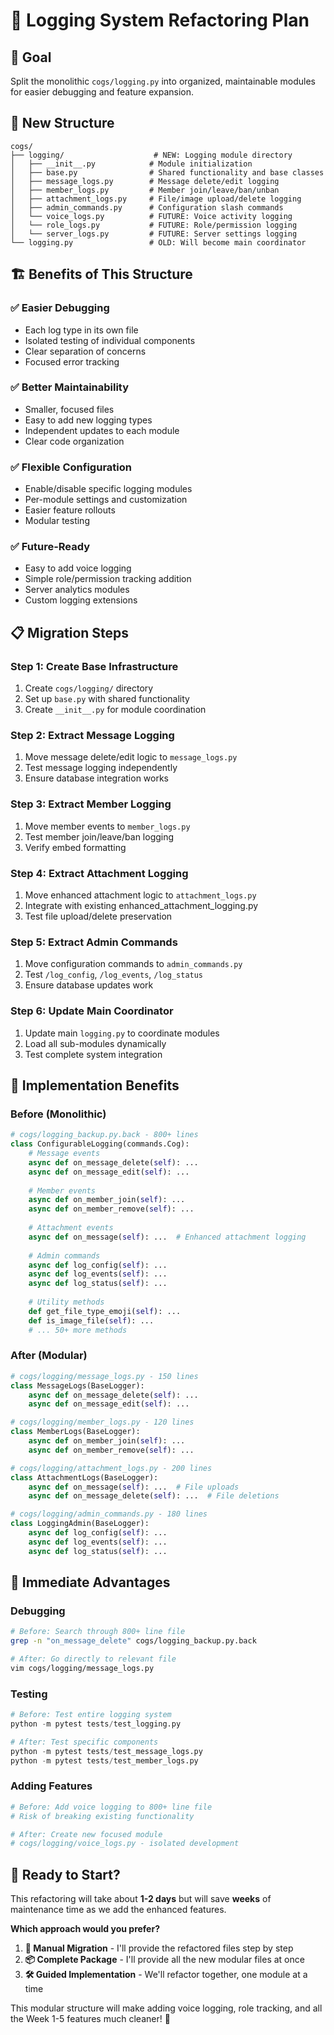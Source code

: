 # 🔧 Logging System Refactoring Plan

## 🎯 **Goal**
Split the monolithic `cogs/logging.py` into organized, maintainable modules for easier debugging and feature expansion.

## 📁 **New Structure**

```
cogs/
├── logging/                    # NEW: Logging module directory
│   ├── __init__.py            # Module initialization
│   ├── base.py                # Shared functionality and base classes
│   ├── message_logs.py        # Message delete/edit logging
│   ├── member_logs.py         # Member join/leave/ban/unban
│   ├── attachment_logs.py     # File/image upload/delete logging
│   ├── admin_commands.py      # Configuration slash commands
│   └── voice_logs.py          # FUTURE: Voice activity logging
│   └── role_logs.py           # FUTURE: Role/permission logging
│   └── server_logs.py         # FUTURE: Server settings logging
└── logging.py                 # OLD: Will become main coordinator
```

## 🏗️ **Benefits of This Structure**

### ✅ **Easier Debugging**
- Each log type in its own file
- Isolated testing of individual components
- Clear separation of concerns
- Focused error tracking

### ✅ **Better Maintainability**
- Smaller, focused files
- Easy to add new logging types
- Independent updates to each module
- Clear code organization

### ✅ **Flexible Configuration**
- Enable/disable specific logging modules
- Per-module settings and customization
- Easier feature rollouts
- Modular testing

### ✅ **Future-Ready**
- Easy to add voice logging
- Simple role/permission tracking addition
- Server analytics modules
- Custom logging extensions

## 📋 **Migration Steps**

### Step 1: Create Base Infrastructure
1. Create `cogs/logging/` directory
2. Set up `base.py` with shared functionality
3. Create `__init__.py` for module coordination

### Step 2: Extract Message Logging
1. Move message delete/edit logic to `message_logs.py`
2. Test message logging independently
3. Ensure database integration works

### Step 3: Extract Member Logging  
1. Move member events to `member_logs.py`
2. Test member join/leave/ban logging
3. Verify embed formatting

### Step 4: Extract Attachment Logging
1. Move enhanced attachment logic to `attachment_logs.py`
2. Integrate with existing enhanced_attachment_logging.py
3. Test file upload/delete preservation

### Step 5: Extract Admin Commands
1. Move configuration commands to `admin_commands.py`
2. Test `/log_config`, `/log_events`, `/log_status`
3. Ensure database updates work

### Step 6: Update Main Coordinator
1. Update main `logging.py` to coordinate modules
2. Load all sub-modules dynamically
3. Test complete system integration

## 🔧 **Implementation Benefits**

### Before (Monolithic)
```python
# cogs/logging_backup.py.back - 800+ lines
class ConfigurableLogging(commands.Cog):
    # Message events
    async def on_message_delete(self): ...
    async def on_message_edit(self): ...
    
    # Member events  
    async def on_member_join(self): ...
    async def on_member_remove(self): ...
    
    # Attachment events
    async def on_message(self): ...  # Enhanced attachment logging
    
    # Admin commands
    async def log_config(self): ...
    async def log_events(self): ...
    async def log_status(self): ...
    
    # Utility methods
    def get_file_type_emoji(self): ...
    def is_image_file(self): ...
    # ... 50+ more methods
```

### After (Modular)
```python
# cogs/logging/message_logs.py - 150 lines
class MessageLogs(BaseLogger):
    async def on_message_delete(self): ...
    async def on_message_edit(self): ...

# cogs/logging/member_logs.py - 120 lines  
class MemberLogs(BaseLogger):
    async def on_member_join(self): ...
    async def on_member_remove(self): ...

# cogs/logging/attachment_logs.py - 200 lines
class AttachmentLogs(BaseLogger):
    async def on_message(self): ...  # File uploads
    async def on_message_delete(self): ...  # File deletions

# cogs/logging/admin_commands.py - 180 lines
class LoggingAdmin(BaseLogger):
    async def log_config(self): ...
    async def log_events(self): ...
    async def log_status(self): ...
```

## 🎯 **Immediate Advantages**

### **Debugging**
```bash
# Before: Search through 800+ line file
grep -n "on_message_delete" cogs/logging_backup.py.back

# After: Go directly to relevant file
vim cogs/logging/message_logs.py
```

### **Testing**
```python
# Before: Test entire logging system
python -m pytest tests/test_logging.py

# After: Test specific components
python -m pytest tests/test_message_logs.py
python -m pytest tests/test_member_logs.py
```

### **Adding Features**
```python
# Before: Add voice logging to 800+ line file
# Risk of breaking existing functionality

# After: Create new focused module
# cogs/logging/voice_logs.py - isolated development
```

## 🚀 **Ready to Start?**

This refactoring will take about **1-2 days** but will save **weeks** of maintenance time as we add the enhanced features.

**Which approach would you prefer?**

1. **🔧 Manual Migration** - I'll provide the refactored files step by step
2. **📦 Complete Package** - I'll provide all the new modular files at once
3. **🛠️ Guided Implementation** - We'll refactor together, one module at a time

This modular structure will make adding voice logging, role tracking, and all the Week 1-5 features much cleaner! 🎯